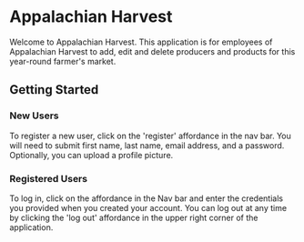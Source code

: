 # Appalachian Harvest

Welcome to Appalachian Harvest.  This application is for employees of Appalachian Harvest to add, edit and delete producers and products for this year-round farmer's market.

## Getting Started
### New Users
To register a new user, click on the 'register' affordance in the nav bar.  You will need to submit first name, last name, email address, and a password.  Optionally, you can upload a profile picture.

### Registered Users
To log in, click on the affordance in the Nav bar and enter the credentials you provided when you created your account.  You can log out at any time by clicking the 'log out' affordance in the upper right corner of the application.
